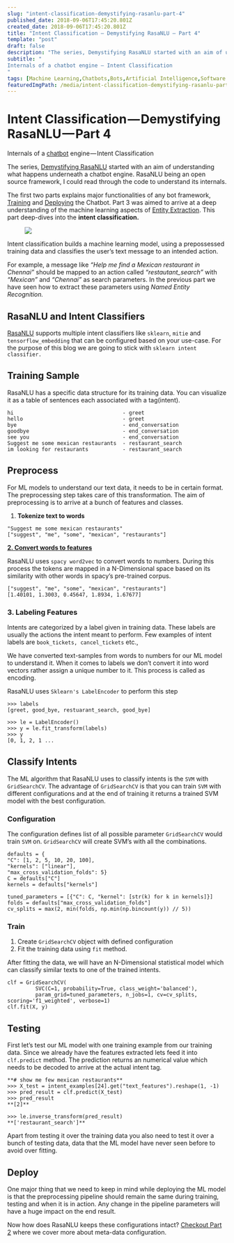 ```yaml
---
slug: "intent-classification-demystifying-rasanlu-part-4"
published_date: 2018-09-06T17:45:20.801Z
created_date: 2018-09-06T17:45:20.801Z
title: "Intent Classification — Demystifying RasaNLU — Part 4"
template: "post"
draft: false
description: "The series, Demystifying RasaNLU started with an aim of understanding what happens underneath a chatbot engine. RasaNLU being an open source framework, I could read through the code to understand its…"
subtitle: "
Internals of a chatbot engine — Intent Classification
"
tags: [Machine Learning,Chatbots,Bots,Artificial Intelligence,Software Development]
featuredImgPath: /media/intent-classification-demystifying-rasanlu-part-4-featured.png
---
```

# Intent Classification — Demystifying RasaNLU — Part 4

Internals of a [chatbot](https://chatbotslife.com/) engine — Intent Classification

The series, [Demystifying RasaNLU](https://medium.com/series/nlp-behind-chatbots-demystifying-rasanlu-318a8adb39ed) started with an aim of understanding what happens underneath a chatbot engine. RasaNLU being an open source framework, I could read through the code to understand its internals.

The first two parts explains major functionalities of any bot framework, [Training](https://medium.com/@bhavaniravi/demystifying-rasa-nlu-1-training-91a08429c9fb) and [Deploying](https://medium.com/@bhavaniravi/deploying-a-chatbot-nlp-model-demystifying-rasanlu-2-server-7704afc74d1f) the Chatbot. Part 3 was aimed to arrive at a deep understanding of the machine learning aspects of [Entity Extraction](https://medium.com/@bhavaniravi/entity-extraction-demistifying-rasanlu-part-3-13a460451573). This part deep-dives into the **intent classification.**

<figure>

![](/media/intent-classification-demystifying-rasanlu-part-4-featured.png)

</figure>

Intent classification builds a machine learning model, using a prepossessed training data and classifies the user’s text message to an intended action.

For example, a message like _“Help me find a Mexican restaurant in Chennai”_ should be mapped to an action called _“restautant_search”_ with _“Mexican”_ and _“Chennai”_ as search parameters. In the previous part we have seen how to extract these parameters using _Named Entity Recognition._

## RasaNLU and Intent Classifiers

[RasaNLU](https://medium.com/u/fb02cb4905b7) supports multiple intent classifiers like `sklearn`, `mitie` and `tensorflow_embedding` that can be configured based on your use-case. For the purpose of this blog we are going to stick with `sklearn intent classifier.`

## Training Sample

RasaNLU has a specific data structure for its training data. You can visualize it as a table of sentences each associated with a tag(intent).

```
hi                                   - greet  
hello                                - greet  
bye                                  - end_conversation  
goodbye                              - end_conversation  
see you                              - end_conversation  
Suggest me some mexican restaurants  - restaurant_search  
im looking for restaurants           - restaurant_search
```

## Preprocess

For ML models to understand our text data, it needs to be in certain format. The preprocessing step takes care of this transformation. The aim of preprocessing is to arrive at a bunch of features and classes.

1.  **Tokenize text to words**

```
"Suggest me some mexican restaurants"  
["suggest", "me", "some", "mexican", "restaurants"]
```

[**2\. Convert words to features**](https://spacy.io/usage/vectors-similarity)

RasaNLU uses `spacy word2vec` to convert words to numbers. During this process the tokens are mapped in a N-Dimensional space based on its similarity with other words in spacy’s pre-trained corpus.

```
["suggest", "me", "some", "mexican", "restaurants"]  
[1.40101, 1.3003, 0.45647, 1.8934, 1.67677]
```

### 3\. Labeling Features

Intents are categorized by a label given in training data. These labels are usually the actions the intent meant to perform. Few examples of intent labels are `book_tickets, cancel_tickets` etc.,

We have converted text-samples from words to numbers for our ML model to understand it. When it comes to labels we don’t convert it into word vectors rather assign a unique number to it. This process is called as encoding.

RasaNLU uses `Sklearn's LabelEncoder` to perform this step

```
>>> labels  
[greet, good_bye, restuarant_search, good_bye]
```
```
>>> le = LabelEncoder()   
>>> y = le.fit_transform(labels)  
>>> y  
[0, 1, 2, 1 ...
```

## Classify Intents

The ML algorithm that RasaNLU uses to classify intents is the `SVM` with `GridSearchCV`. The advantage of `GridSearchCV` is that you can train `SVM` with different configurations and at the end of training it returns a trained SVM model with the best configuration.

### Configuration

The configuration defines list of all possible parameter `GridSearchCV` would train `SVM` on. `GridSearchCV` will create SVM’s with all the combinations.

```
defaults = {                                
"C": [1, 2, 5, 10, 20, 100],  
"kernels": ["linear"],                              "max_cross_validation_folds": 5}                                                                                           C = defaults["C"]                         
kernels = defaults["kernels"]
```
```
tuned_parameters = [{"C": C, "kernel": [str(k) for k in kernels]}]                                                                   
folds = defaults["max_cross_validation_folds"]                       cv_splits = max(2, min(folds, np.min(np.bincount(y)) // 5))
```

### Train

1.  Create `GridSearchCV` object with defined configuration
2.  Fit the training data using `fit` method.

After fitting the data, we will have an N-Dimensional statistical model which can classify similar texts to one of the trained intents.

```
clf = GridSearchCV(   
         SVC(C=1, probability=True, class_weight='balanced'),  
         param_grid=tuned_parameters, n_jobs=1, cv=cv_splits,         scoring='f1_weighted', verbose=1)  
clf.fit(X, y)
```

## Testing

First let’s test our ML model with one training example from our training data. Since we already have the features extracted lets feed it into `clf.predict` method. The prediction returns an numerical value which needs to be decoded to arrive at the actual intent tag.

```
**# show me few mexican restaurants**  
>>> X_test = intent_examples[24].get("text_features").reshape(1, -1)                         
>>> pred_result = clf.predict(X_test)  
>>> pred_result  
**[2]**
```
```
>>> le.inverse_transform(pred_result)  
**['restaurant_search']**
```

Apart from testing it over the training data you also need to test it over a bunch of testing data, data that the ML model have never seen before to avoid over fitting.

## Deploy

One major thing that we need to keep in mind while deploying the ML model is that the preprocessing pipeline should remain the same during training, testing and when it is in action. Any change in the pipeline parameters will have a huge impact on the end result.

Now how does RasaNLU keeps these configurations intact? [Checkout Part 2](https://medium.com/p/7704afc74d1f) where we cover more about meta-data configuration.



